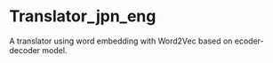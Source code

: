 # Translator_jpn_eng
A translator using word embedding with Word2Vec based on ecoder-decoder model. 
